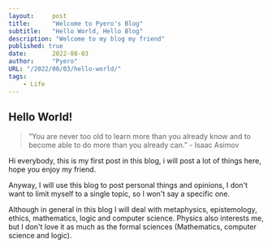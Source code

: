 ```yaml
---
layout:     post 
title:      "Welcome to Pyero's Blog"
subtitle:   "Hello World, Hello Blog"
description: "Welcome to my blog my friend"
published: true
date:       2022-08-03
author:     "Pyero"
URL: "/2022/08/03/hello-world/"
tags:
    - Life
---
```


## Hello World!

> “You are never too old to learn more than you already know and to become able to do more than you already can.” - Isaac Asimov

Hi everybody, this is my first post in this blog, i will post a lot of things here, hope you enjoy my friend.

Anyway, I will use this blog to post personal things and opinions, I don't want to limit myself to a single topic, so I won't say a specific one.

Although in general in this blog I will deal with metaphysics, epistemology, ethics, mathematics, logic and computer science. Physics also interests me, but I don't love it as much as the formal sciences (Mathematics, computer science and logic).


